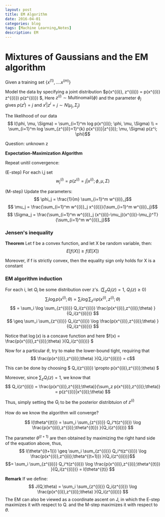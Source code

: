 ```yaml
---
layout: post
title: EM Algorithm
date: 2016-04-01
categories: blog
tags: [Machine Learning,Notes]
description: EM
---
```







# Mixtures of Gaussians and the EM algorithm

Given a training set $\{x^{(1)},....x^{(m)} \}$

Model the data by specifying a joint distribution $p(x^{(i)}, z^{(i)}) = p(x^{(i)} z^{(i)}) p(z^{(i)}) $, Here $z^{(i)} \sim\mbox{Multinomail}(\phi)$ and the parameter $\phi_j$  
gives $p(z^i) = j$ and $x^i | z^i = j \sim N(\mu_j,\Sigma_j)$ 

The likelihood of our data
$$ l(\phi, \mu, \Sigma) = \sum_{i=1}^m log p(x^{(i)}; \phi, \mu, \Sigma)  \\
	= \sum_{i=1}^m log \sum_{z^{(i)}=1}^{k} p(x^{(i)}|z^{(i)}; \mu, \Sigma) p(z^i; \phi)$$
	
Question: unknown z

**Expectation-Maximization Algorithm**

Repeat unitil convergence:

(E-step) For each i,j set
	$$w^{(i)}_j = p(z^{(i)}=j  |  x^{(i)}; \phi,\mu,\Sigma)$$
	
(M-step) Update the parameters:
$$ \phi_j = \frac{1}{m} \sum_{i=1}^m w^{(i)}_j$$
$$ \mu_j = \frac{\sum_{i=1}^m w^{(i)}_j x^{(i)}}{\sum_{i=1}^m w^{(i)}_j}$$
$$ \Sigma_j = \frac{\sum_{i=1}^m w^{(i)}_j (x^{(i)}-\mu_j)(x^{(i)}-\mu_j)^T}{\sum_{i=1}^m w^{(i)}_j}$$

### Jensen's inequality
**Theorem** Let f be a convex function, and let X be random variable, then:
$$ E[f(X)] \geq f(E[X])$$

Moreover, if f is strictly convex, then the equality sign only holds for X is a constant


### EM algorithm induction

For each i, let $Q_i$ be some distribution over z's. ($\sum_z Q_i(z) = 1$, $Q_i(z) \geq 0$)
$$ \sum_i \log p(x^{(i)};\theta) = \sum_i \log \sum_{z^{(i)}} p(x^{(i)},z^{(i)};\theta) 
$$
$$ = \sum_i \log \sum_{z^{(i)}} Q_i(z^{(i)}) \frac{p(x^{(i)},z^{(i)};\theta) }{Q_i(z^{(i)})}
$$ 
$$ \geq \sum_i \sum_{z^{(i)}} Q_i(z^{(i)}) \log \frac{p(x^{(i)},z^{(i)};\theta) }{Q_i(z^{(i)})}
$$

Notice that $\log(x)$ is a concave function and here $f(x) = \frac{p(x^{(i)},z^{(i)};\theta) }{Q_i(z^{(i)})} $

Now for a particular $\theta$, try to make the lower-bound tight, requiring that 
$$  \frac{p(x^{(i)},z^{(i)};\theta) }{Q_i(z^{(i)})} = c$$

This can be done by choosing $ Q_i(z^{(i)}) \propto p(x^{(i)},z^{(i)};\theta)  $

Moreover, since $\sum_z Q_i(z) = 1$, we know that
$$ Q_i(z^{(i)}) = \frac{p(x^{(i)},z^{(i)};\theta)}{\sum_z p(x^{(i)},z^{(i)};\theta)} = p(z^{(i)}|x^{(i)};\theta)
$$

Thus, simply setting the $Q_i$ to be the posterior distribtuion of $z^{(i)}$

How do we know the algorithm will converge?

$$ l(\theta^{(t)}) = \sum_i \sum_{z^{(i)}} Q_i^t(z^{(i)}) \log \frac{p(x^{(i)},z^{(i)};\theta^{(t)}) }{Q_i(z^{(i)})}
$$

The parameter $\theta^{(t+1)}$ are then obtained by maximizing the right hand side of the equation above, thus,
$$ l(\theta^{(t+1)}) \geq \sum_i \sum_{z^{(i)}} Q_i^t(z^{(i)}) \log \frac{p(x^{(i)},z^{(i)};\theta^{(t+1)}) }{Q_i(z^{(i)})}$$
$$= \sum_i \sum_{z^{(i)}} Q_i^t(z^{(i)}) \log \frac{p(x^{(i)},z^{(i)};\theta^{(t)}) }{Q_i(z^{(i)})} = l(\theta^{(t)} 
$$

**Remark** If we define:
$$ J(Q,\theta) = \sum_i \sum_{z^{(i)}} Q_i(z^{(i)}) \log \frac{p(x^{(i)},z^{(i)};\theta) }{Q_i(z^{(i)})} $$
The EM can also be viewed as a coordinate ascent on J, in which the E-step maximizes it with respect to Q. and the M-step maximizes it with respect to $\theta$.

